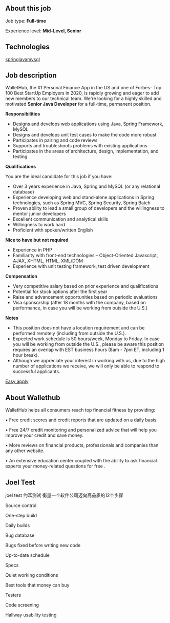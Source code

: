 ## About this job

Job type: **Full-time**

Experience level: **Mid-Level, Senior**

## Technologies

[spring](https://stackoverflow.com/jobs/developer-jobs-using-spring?id=513683)[java](https://stackoverflow.com/jobs/developer-jobs-using-java?id=513683)[mysql](https://stackoverflow.com/jobs/developer-jobs-using-mysql?id=513683)

## Job description

WalletHub, the #1 Personal Finance App in the US and one of Forbes- Top 100 Best StartUp Employers in 2020, is rapidly growing and eager to add new members to our technical team. We're looking for a highly skilled and motivated **Senior Java Developer** for a full-time, permanent position.

**Responsibilities**

- Designs and develops web applications using Java, Spring Framework, MySQL
- Designs and develops unit test cases to make the code more robust
- Participates in pairing and code reviews
- Supports and troubleshoots problems with existing applications
- Participates in the areas of architecture, design, implementation, and testing

**Qualifications**

You are the ideal candidate for this job if you have:

- Over 3 years experience in Java, Spring and MySQL (or any relational database)
- Experience developing web and stand-alone applications in Spring technologies, such as Spring MVC, Spring Security, Spring Batch
- Proven ability to lead a small group of developers and the willingness to mentor junior developers
- Excellent communication and analytical skills
- Willingness to work hard
- Proficient with spoken/written English

**Nice to have but not required**

- Experience in PHP
- Familiarity with front-end technologies – Object-Oriented Javascript, AJAX, XHTML, HTML, XML/DOM
- Experience with unit testing framework, test driven development

**Compensation**

- Very competitive salary based on prior experience and qualifications
- Potential for stock options after the first year
- Raise and advancement opportunities based on periodic evaluations
- Visa sponsorship (after 18 months with the company, based on performance, in case you will be working from outside the U.S.)

**Notes**

- This position does not have a location requirement and can be performed remotely (including from outside the U.S.).
- Expected work schedule is 50 hours/week, Monday to Friday. In case you will be working from outside the U.S., please be aware this position requires an overlap with EST business hours (8am - 7pm ET, including 1 hour break).
- Although we appreciate your interest in working with us, due to the high number of applications we receive, we will only be able to respond to successful applicants.

[ Easy apply](https://stackoverflow.com/jobs/apply/513683?reset=False&oqs=so_medium%3DInternal%26so_source%3DJobListing)

## About Wallethub

WalletHub helps all consumers reach top financial fitness by providing:

• Free credit scores and credit reports that are updated on a daily basis.

• Free 24/7 credit monitoring and personalized advice that will help you improve your credit and save money.

• More reviews on financial products, professionals and companies than any other website.

• An extensive education center coupled with the ability to ask financial experts your money-related questions for free .

## Joel Test 

joel test 约耳测试 衡量一个软件公司迈向高品质的12个步骤

 Source control

 One-step build

 Daily builds

 Bug database

 Bugs fixed before writing new code

 Up-to-date schedule

 Specs

 Quiet working conditions

 Best tools that money can buy

 Testers

 Code screening

 Hallway usability testing